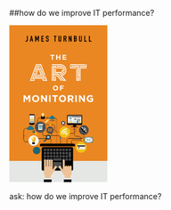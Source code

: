 <!-- .slide: data-background="resources/footer.svg" data-background-size="contain" data-background-position="bottom"  -->

##how do we improve IT performance?

<img class="plain" width="35%" height="35%" src="resources/art-of-monitoring.jpg" />


<aside class="notes">
  <p>
    ask: how do we improve IT performance?
  </p>
</aside>

<br/>
<br/>
<br/>
<br/>
<br/>
<br/>
<br/>
<br/>
<br/>
<br/>
<br/>
<br/>
<br/>
<br/>
<br/>
<br/>
<br/>
<br/>
<br/>
<br/>
<br/>
<br/>
<br/>
<br/>
<br/>
